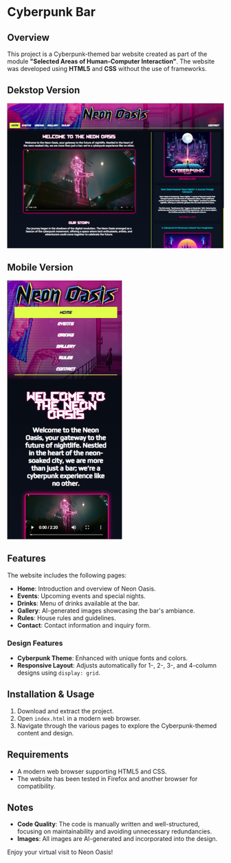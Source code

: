 # Cyberpunk Bar

## Overview
This project is a Cyberpunk-themed bar website created as part of the module **"Selected Areas of Human-Computer Interaction"**. The website was developed using **HTML5** and **CSS** without the use of frameworks.

## Dekstop Version
<img src="neon_oasis_pc.png" alt="Neon Oasis" width="800"/>

## Mobile Version
<img src="neon_oasis_mobile.png" alt="Neon Oasis" height="600"/>

## Features
The website includes the following pages:

- **Home**: Introduction and overview of Neon Oasis.
- **Events**: Upcoming events and special nights.
- **Drinks**: Menu of drinks available at the bar.
- **Gallery**: AI-generated images showcasing the bar's ambiance.
- **Rules**: House rules and guidelines.
- **Contact**: Contact information and inquiry form.

### Design Features
- **Cyberpunk Theme**: Enhanced with unique fonts and colors.
- **Responsive Layout**: Adjusts automatically for 1-, 2-, 3-, and 4-column designs using `display: grid`.

## Installation & Usage
1. Download and extract the project.
2. Open `index.html` in a modern web browser.
3. Navigate through the various pages to explore the Cyberpunk-themed content and design.

## Requirements
- A modern web browser supporting HTML5 and CSS.
- The website has been tested in Firefox and another browser for compatibility.

## Notes
- **Code Quality**: The code is manually written and well-structured, focusing on maintainability and avoiding unnecessary redundancies.
- **Images**: All images are AI-generated and incorporated into the design.

Enjoy your virtual visit to Neon Oasis!

